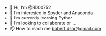 - 👋 Hi, I’m @RD00752
- 👀 I’m interested in Spyder and Anaconda
- 🌱 I’m currently learning Python
- 💞️ I’m looking to collaborate on ...
- 📫 How to reach me bobert.dear@gmail.com

<!---
RD00752/RD00752 is a ✨ special ✨ repository because its `README.md` (this file) appears on your GitHub profile.
You can click the Preview link to take a look at your changes.
--->
